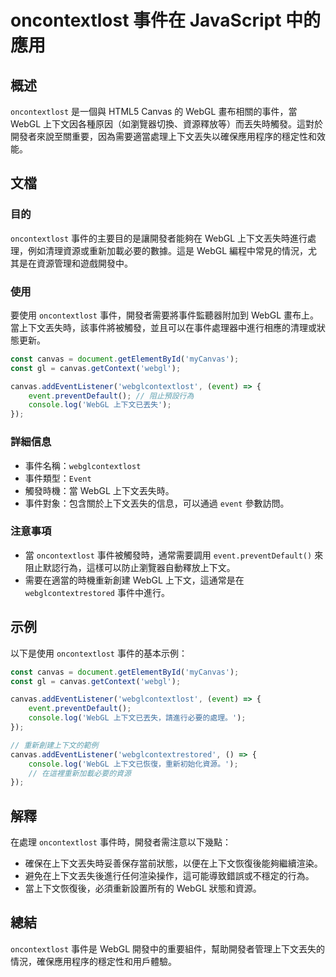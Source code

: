 <!--
Meta Description: # oncontextlost 事件在 JavaScript 中的應用 ## 概述 `oncontextlost` 是一個與 HTML5 Canvas 的 WebGL 畫布相關的事件，當 WebGL 上下文因各種原因（如瀏覽器切換、資源釋放等）而丟失時觸發。這對於開發者來說至關重要，因為需要適當處理...
Meta Keywords: webgl, oncontextlost, canvas, event, const
-->

# oncontextlost 事件在 JavaScript 中的應用

## 概述
`oncontextlost` 是一個與 HTML5 Canvas 的 WebGL 畫布相關的事件，當 WebGL 上下文因各種原因（如瀏覽器切換、資源釋放等）而丟失時觸發。這對於開發者來說至關重要，因為需要適當處理上下文丟失以確保應用程序的穩定性和效能。

## 文檔
### 目的
`oncontextlost` 事件的主要目的是讓開發者能夠在 WebGL 上下文丟失時進行處理，例如清理資源或重新加載必要的數據。這是 WebGL 編程中常見的情況，尤其是在資源管理和遊戲開發中。

### 使用
要使用 `oncontextlost` 事件，開發者需要將事件監聽器附加到 WebGL 畫布上。當上下文丟失時，該事件將被觸發，並且可以在事件處理器中進行相應的清理或狀態更新。

```javascript
const canvas = document.getElementById('myCanvas');
const gl = canvas.getContext('webgl');

canvas.addEventListener('webglcontextlost', (event) => {
    event.preventDefault(); // 阻止預設行為
    console.log('WebGL 上下文已丟失');
});
```

### 詳細信息
- 事件名稱：`webglcontextlost`
- 事件類型：`Event`
- 觸發時機：當 WebGL 上下文丟失時。
- 事件對象：包含關於上下文丟失的信息，可以通過 `event` 參數訪問。

### 注意事項
- 當 `oncontextlost` 事件被觸發時，通常需要調用 `event.preventDefault()` 來阻止默認行為，這樣可以防止瀏覽器自動釋放上下文。
- 需要在適當的時機重新創建 WebGL 上下文，這通常是在 `webglcontextrestored` 事件中進行。

## 示例
以下是使用 `oncontextlost` 事件的基本示例：

```javascript
const canvas = document.getElementById('myCanvas');
const gl = canvas.getContext('webgl');

canvas.addEventListener('webglcontextlost', (event) => {
    event.preventDefault();
    console.log('WebGL 上下文已丟失，請進行必要的處理。');
});

// 重新創建上下文的範例
canvas.addEventListener('webglcontextrestored', () => {
    console.log('WebGL 上下文已恢復，重新初始化資源。');
    // 在這裡重新加載必要的資源
});
```

## 解釋
在處理 `oncontextlost` 事件時，開發者需注意以下幾點：
- 確保在上下文丟失時妥善保存當前狀態，以便在上下文恢復後能夠繼續渲染。
- 避免在上下文丟失後進行任何渲染操作，這可能導致錯誤或不穩定的行為。
- 當上下文恢復後，必須重新設置所有的 WebGL 狀態和資源。

## 總結
`oncontextlost` 事件是 WebGL 開發中的重要組件，幫助開發者管理上下文丟失的情況，確保應用程序的穩定性和用戶體驗。